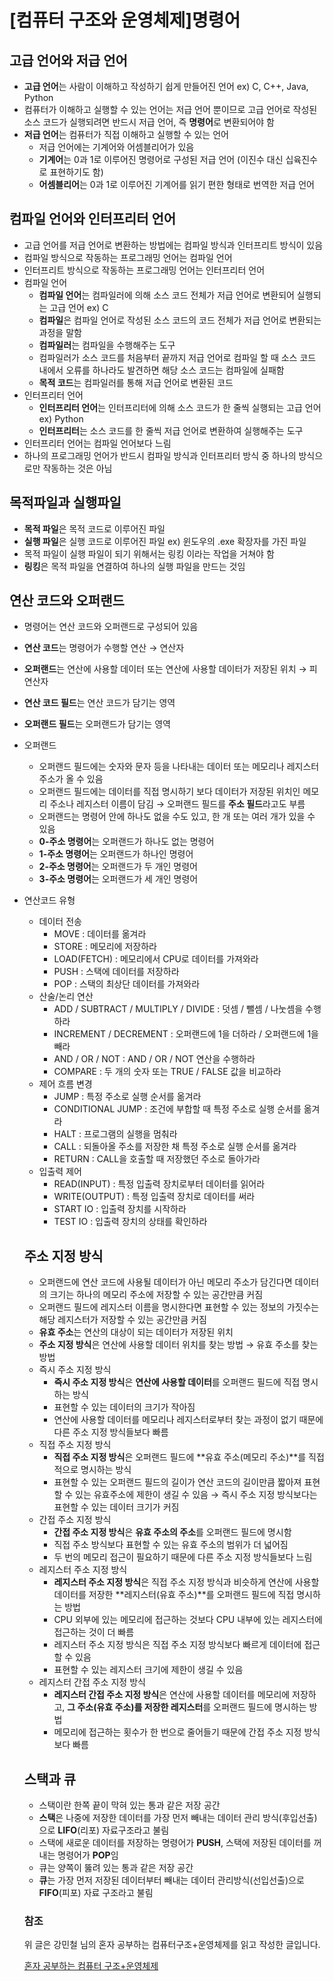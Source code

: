 # [컴퓨터 구조와 운영체제]명령어

## 고급 언어와 저급 언어

- **고급 언어**는 사람이 이해하고 작성하기 쉽게 만들어진 언어   ex) C, C++, Java, Python
- 컴퓨터가 이해하고 실행할 수 있는 언어는 저급 언어 뿐이므로 고급 언어로 작성된 소스 코드가 실행되려면 반드시 저급 언어, 즉 **명령어**로 변환되어야 함
- **저급 언어**는 컴퓨터가 직접 이해하고 실행할 수 있는 언어
    - 저급 언어에는 기계어와 어셈블리어가 있음
    - **기계어**는 0과 1로 이루어진 명령어로 구성된 저급 언어 (이진수 대신 십육진수로 표현하기도 함)
    - **어셈블리어**는 0과 1로 이루어진 기계어를 읽기 편한 형태로 번역한 저급 언어

## 컴파일 언어와 인터프리터 언어

- 고급 언어를 저급 언어로 변환하는 방법에는 컴파일 방식과 인터프리트 방식이 있음
- 컴파일 방식으로 작동하는 프로그래밍 언어는 컴파일 언어
- 인터프리트 방식으로 작동하는 프로그래밍 언어는 인터프리터 언어
- 컴파일 언어
    - **컴파일 언어**는 컴파일러에 의해 소스 코드 전체가 저급 언어로 변환되어 실행되는 고급 언어   ex) C
    - **컴파일**은 컴파일 언어로 작성된 소스 코드의 코드 전체가 저급 언어로 변환되는 과정을 말함
    - **컴파일러**는 컴파일을 수행해주는 도구
    - 컴파일러가 소스 코드를 처음부터 끝까지 저급 언어로 컴파일 할 때 소스 코드 내에서 오류를 하나라도 발견하면 해당 소스 코드는 컴파일에 실패함
    - **목적 코드**는 컴파일러를 통해 저급 언어로 변환된 코드
- 인터프리터 언어
    - **인터프리터 언어**는 인터프리터에 의해 소스 코드가 한 줄씩 실행되는 고급 언어   ex) Python
    - **인터프리터**는 소스 코드를 한 줄씩 저급 언어로 변환하여 실행해주는 도구
- 인터프리터 언어는 컴파일 언어보다 느림
- 하나의 프로그래밍 언어가 반드시 컴파일 방식과 인터프리터 방식 중 하나의 방식으로만 작동하는 것은 아님

## 목적파일과 실행파일

- **목적 파일**은 목적 코드로 이루어진 파일
- **실행 파일**은 실행 코드로 이루어진 파일   ex) 윈도우의 .exe 확장자를 가진 파일
- 목적 파일이 실행 파일이 되기 위해서는 링킹 이라는 작업을 거쳐야 함
- **링킹**은 목적 파일을 연결하여 하나의 실행 파일을 만드는 것임

## 연산 코드와 오퍼랜드

- 명령어는 연산 코드와 오퍼랜드로 구성되어 있음
- **연산 코드**는 명령어가 수행할 연산 → 연산자
- **오퍼랜드**는 연산에 사용할 데이터 또는 연산에 사용할 데이터가 저장된 위치 → 피연산자
- **연산 코드 필드**는 연산 코드가 담기는 영역
- **오퍼랜드 필드**는 오퍼랜드가 담기는 영역
- 오퍼랜드
    - 오퍼랜드 필드에는 숫자와 문자 등을 나타내는 데이터 또는 메모리나 레지스터 주소가 올 수 있음
    - 오퍼랜드 필드에는 데이터를 직접 명시하기 보다 데이터가 저장된 위치인 메모리 주소나 레지스터 이름이 담김 → 오퍼랜드 필드를 **주소 필드**라고도 부름
    - 오퍼랜드는 명령어 안에 하나도 없을 수도 있고, 한 개 또는 여러 개가 있을 수 있음
    - **0-주소 명령어**는 오퍼랜드가 하나도 없는 명령어
    - **1-주소 명령어**는 오퍼랜드가 하나인 명령어
    - **2-주소 명령어**는 오퍼랜드가 두 개인 명령어
    - **3-주소 명령어**는 오퍼랜드가 세 개인 명령어
- 연산코드 유형
    - 데이터 전송
        - MOVE : 데이터를 옮겨라
        - STORE : 메모리에 저장하라
        - LOAD(FETCH) : 메모리에서 CPU로 데이터를 가져와라
        - PUSH : 스택에 데이터를 저장하라
        - POP : 스택의 최상단 데이터를 가져와라
    - 산술/논리 연산
        - ADD / SUBTRACT / MULTIPLY / DIVIDE : 덧셈 / 뺄셈 / 나눗셈을 수행하라
        - INCREMENT / DECREMENT : 오퍼랜드에 1을 더하라 / 오퍼랜드에 1을 빼라
        - AND / OR / NOT : AND / OR / NOT 연산을 수행하라
        - COMPARE : 두 개의 숫자 또는 TRUE / FALSE 값을 비교하라
    - 제어 흐름 변경
        - JUMP : 특정 주소로 실행 순서를 옮겨라
        - CONDITIONAL JUMP : 조건에 부합할 때 특정 주소로 실행 순서를 옮겨라
        - HALT : 프로그램의 실행을 멈춰라
        - CALL : 되돌아올 주소를 저장한 채 특정 주소로 실행 순서를 옮겨라
        - RETURN : CALL을 호출할 때 저장했던 주소로 돌아가라
    - 입출력 제어
        - READ(INPUT) : 특정 입출력 장치로부터 데이터를 읽어라
        - WRITE(OUTPUT) : 특정 입출력 장치로 데이터를 써라
        - START IO : 입출력 장치를 시작하라
        - TEST IO : 입출력 장치의 상태를 확인하라
        
    
    ## 주소 지정 방식
    
    - 오퍼랜드에 연산 코드에 사용될 데이터가 아닌 메모리 주소가 담긴다면 데이터의 크기는 하나의 메모리 주소에 저장할 수 있는 공간만큼 커짐
    - 오퍼랜드 필드에 레지스터 이름을 명시한다면 표현할 수 있는 정보의 가짓수는 해당 레지스터가 저장할 수 있는 공간만큼 커짐
    - **유효 주소**는 연산의 대상이 되는 데이터가 저장된 위치
    - **주소 지정 방식**은 연산에 사용할 데이터 위치를 찾는 방법 → 유효 주소를 찾는 방법
    - 즉시 주소 지정 방식
        - **즉시 주소 지정 방식**은 **연산에 사용할 데이터**를 오퍼랜드 필드에 직접 명시하는 방식
        - 표현할 수 있는 데이터의 크기가 작아짐
        - 연산에 사용할 데이터를 메모리나 레지스터로부터 찾는 과정이 없기 때문에 다른 주소 지정 방식들보다 빠름
    - 직접 주소 지정 방식
        - **직접 주소 지정 방식**은 오퍼랜드 필드에 **유효 주소(메모리 주소)**를 직접적으로 명시하는 방식
        - 표현할 수 있는 오퍼랜드 필드의 길이가 연산 코드의 길이만큼 짧아져 표현할 수 있는 유효주소에 제한이 생길 수 있음 → 즉시 주소 지정 방식보다는 표현할 수 있는 데이터 크기가 커짐
    - 간접 주소 지정 방식
        - **간접 주소 지정 방식**은 **유효 주소의 주소**를 오퍼랜드 필드에 명시함
        - 직접 주소 방식보다 표현할 수 있는 유효 주소의 범위가 더 넓어짐
        - 두 번의 메모리 접근이 필요하기 때문에 다른 주소 지정 방식들보다 느림
    - 레지스터 주소 지정 방식
        - **레지스터 주소 지정 방식**은 직접 주소 지정 방식과 비슷하게 연산에 사용할 데이터를 저장한 **레지스터(유효 주소)**를 오퍼랜드 필드에 직접 명시하는 방법
        - CPU 외부에 있는 메모리에 접근하는 것보다 CPU 내부에 있는 레지스터에 접근하는 것이 더 빠름
        - 레지스터 주소 지정 방식은 직접 주소 지정 방식보다 빠르게 데이터에 접근할 수 있음
        - 표현할 수 있는 레지스터 크기에 제한이 생길 수 있음
    - 레지스터 간접 주소 지정 방식
        - **레지스터 간접 주소 지정 방식**은 연산에 사용할 데이터를 메모리에 저장하고, **그 주소(유효 주소)를 저장한 레지스터**를 오퍼랜드 필드에 명시하는 방법
        - 메모리에 접근하는 횟수가 한 번으로 줄어들기 때문에 간접 주소 지정 방식보다 빠름
        
    
    ## 스택과 큐
    
    - 스택이란 한쪽 끝이 막혀 있는 통과 같은 저장 공간
    - **스택**은 나중에 저장한 데이터를 가장 먼저 빼내는 데이터 관리 방식(후입선출)으로 **LIFO**(리포) 자료구조라고 불림
    - 스택에 새로운 데이터를 저장하는 명령어가 **PUSH**, 스택에 저장된 데이터를 꺼내는 명령어가 **POP**임
    - 큐는 양쪽이 뚫려 있는 통과 같은 저장 공간
    - **큐**는 가장 먼저 저장된 데이터부터 빼내는 데이터 관리방식(선입선출)으로 **FIFO**(피포) 자료 구조라고 불림
    
    ### 참조
    
    위 글은 강민철 님의 혼자 공부하는 컴퓨터구조+운영체제를 읽고 작성한 글입니다. 
    
    [혼자 공부하는 컴퓨터 구조+운영체제 ](https://search.shopping.naver.com/book/catalog/33824626625)